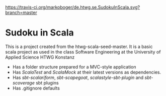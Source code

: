 https://travis-ci.org/markoboger/de.htwg.se.SudokuInScala.svg?branch=master

Sudoku in Scala
=========================

This is a project created from the htwg-scala-seed-master. It is a basic scala project as used in the
class Software Engineering at the University of Applied Science HTWG Konstanz

* Has a folder structure prepared for a MVC-style application
* Has *ScalaTest* and *ScalaMock* at their latest versions as dependencies.
* Has *sbt-scalariform*, *sbt-scapegoat*, *scalastyle-sbt-plugin* and *sbt-scoverage* sbt plugins
* Has .gitignore defaults
